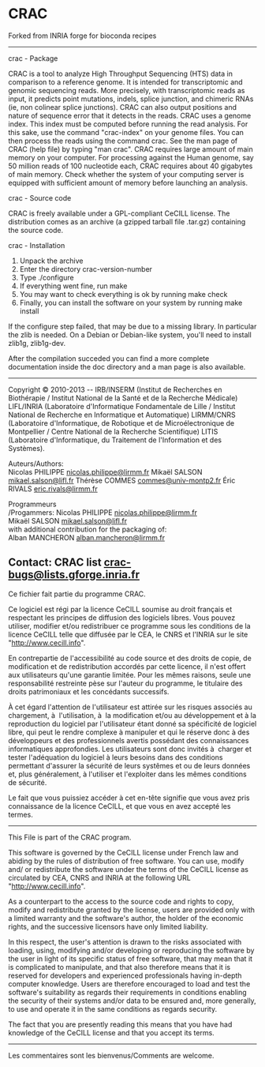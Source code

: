 # CRAC
Forked from INRIA forge for bioconda recipes

-------------------------------------------------------------

crac - Package

CRAC is a tool to analyze High Throughput Sequencing (HTS) data in
comparison to a reference genome. It is intended for transcriptomic
and genomic sequencing reads. More precisely, with transcriptomic
reads as input, it predicts point mutations, indels, splice junction,
and chimeric RNAs (ie, non colinear splice junctions). CRAC can also
output positions and nature of sequence error that it detects in the
reads. CRAC uses a genome index. This index must be computed before
running the read analysis. For this sake, use the command "crac-index"
on your genome files. You can then process the reads using the command
crac. See the man page of CRAC (help file) by typing "man crac". CRAC
requires large amount of main memory on your computer. For processing
against the Human genome, say 50 million reads of 100 nucleotide each,
CRAC requires about 40 gigabytes of main memory. Check whether the
system of your computing server is equipped with sufficient amount of
memory before launching an analysis.  

crac - Source code

CRAC is freely available under a GPL-compliant CeCILL license. The
distribution comes as an archive (a gzipped tarball file .tar.gz)
containing the source code.

crac - Installation

1) Unpack the archive
2) Enter the directory crac-version-number
3) Type ./configure
4) If everything went fine, run make
5) You may want to check everything is ok by running make check
6) Finally, you can install the software on your system by running make install

If the configure step failed, that may be due to a missing library. In particular the zlib is needed. On a Debian or Debian-like system, you'll need to install zlib1g, zlib1g-dev.

After the compilation succeded you can find a more complete documentation 
inside the doc directory and a man page is also available.

-------------------------------------------------------------------------

 Copyright © 2010-2013 -- IRB/INSERM
                          (Institut de Recherches en Biothérapie /
                          Institut National de la Santé et de la Recherche
                          Médicale)
                          LIFL/INRIA
                          (Laboratoire d'Informatique Fondamentale de
                          Lille / Institut National de Recherche en
                          Informatique et Automatique)
                          LIRMM/CNRS
                          (Laboratoire d'Informatique, de Robotique et de
                          Microélectronique de Montpellier /
                          Centre National de la Recherche Scientifique)
                          LITIS
                          (Laboratoire d'Informatique, du Traitement de
                          l'Information et des Systèmes).

 Auteurs/Authors:  
                   Nicolas PHILIPPE <nicolas.philippe@lirmm.fr>
                   Mikaël SALSON    <mikael.salson@lifl.fr>
                   Thérèse COMMES   <commes@univ-montp2.fr>
                   Éric RIVALS      <eric.rivals@lirmm.fr>

 Programmeurs                                                               
      /Progammers: 
                   Nicolas PHILIPPE <nicolas.philippe@lirmm.fr>              
                   Mikaël SALSON    <mikael.salson@lifl.fr>                  
  with additional contribution for the packaging of:	                      
                   Alban MANCHERON  <alban.mancheron@lirmm.fr>               
                                                                             
  Contact:         CRAC list   <crac-bugs@lists.gforge.inria.fr> 
 -------------------------------------------------------------------------

 Ce fichier fait partie du programme CRAC.

 Ce logiciel est régi  par la licence CeCILL  soumise au droit français et
 respectant les principes  de diffusion des logiciels libres.  Vous pouvez
 utiliser, modifier et/ou redistribuer ce programme sous les conditions de
 la licence CeCILL  telle que diffusée par le CEA,  le CNRS et l'INRIA sur
 le site "http://www.cecill.info".

 En contrepartie de l'accessibilité au code source et des droits de copie,
 de modification et de redistribution accordés par cette licence, il n'est
 offert aux utilisateurs qu'une garantie limitée.  Pour les mêmes raisons,
 seule une responsabilité  restreinte pèse  sur l'auteur du programme,  le
 titulaire des droits patrimoniaux et les concédants successifs.

 À  cet égard  l'attention de  l'utilisateur est  attirée sur  les risques
 associés  au chargement,  à  l'utilisation,  à  la modification  et/ou au
 développement  et à la reproduction du  logiciel par  l'utilisateur étant
 donné  sa spécificité  de logiciel libre,  qui peut le rendre  complexe à
 manipuler et qui le réserve donc à des développeurs et des professionnels
 avertis  possédant  des  connaissances  informatiques  approfondies.  Les
 utilisateurs  sont donc  invités  à  charger  et  tester  l'adéquation du
 logiciel  à leurs besoins  dans des conditions  permettant  d'assurer  la
 sécurité de leurs systêmes et ou de leurs données et,  plus généralement,
 à l'utiliser et l'exploiter dans les mêmes conditions de sécurité.

 Le fait  que vous puissiez accéder  à cet en-tête signifie  que vous avez
 pris connaissance  de la licence CeCILL,  et que vous en avez accepté les
 termes.

 -------------------------------------------------------------------------

 This File is part of the CRAC program.

 This software is governed by the CeCILL license under French law and
 abiding by the rules of distribution of free software. You can use,
 modify and/ or redistribute the software under the terms of the CeCILL
 license as circulated by CEA, CNRS and INRIA at the following URL
 "http://www.cecill.info".

 As a counterpart to the access to the source code and rights to copy,
 modify and redistribute granted by the license, users are provided only
 with a limited warranty and the software's author, the holder of the
 economic rights, and the successive licensors have only limited
 liability.

 In this respect, the user's attention is drawn to the risks associated
 with loading, using, modifying and/or developing or reproducing the
 software by the user in light of its specific status of free software,
 that may mean that it is complicated to manipulate, and that also
 therefore means that it is reserved for developers and experienced
 professionals having in-depth computer knowledge. Users are therefore
 encouraged to load and test the software's suitability as regards their
 requirements in conditions enabling the security of their systems and/or
 data to be ensured and, more generally, to use and operate it in the same
 conditions as regards security.

 The fact that you are presently reading this means that you have had
 knowledge of the CeCILL license and that you accept its terms.

-------------------------------------------------------------------------

Les commentaires sont les bienvenus/Comments are welcome.
